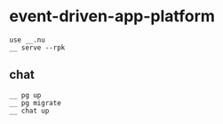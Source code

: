 # event-driven-app-platform

```nu
use __.nu
__ serve --rpk

```


## chat
```nu
__ pg up
__ pg migrate
__ chat up
```

